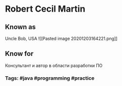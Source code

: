 # Robert Cecil Martin

## Known as
Uncle Bob, USA
![[Pasted image 20201203164221.png]]

## Know for
Консультант и автор в области разработки ПО

### Tags: #java #programming #practice